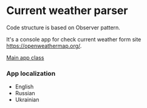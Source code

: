 # Current weather parser
Code structure is based on Observer pattern.

It's a console app for check current weather form site https://openweathermap.org/.

[Main app class](./weather/src/main/java/ua/weather/WeatherStation.java)

### App localization
  * English
  * Russian
  * Ukrainian